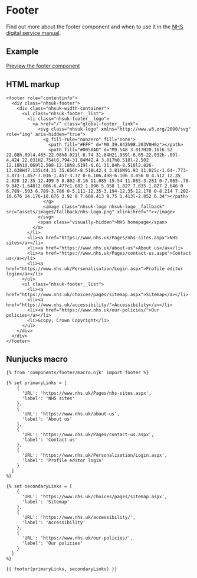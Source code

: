 # Footer

Find out more about the footer component and when to use it in the [NHS digital service manual](https://beta.nhs.uk/service-manual/).

## Example

[Preview the footer component]()

## HTML markup

    <footer role="contentinfo">
      <div class="nhsuk-footer">
        <div class="nhsuk-width-container">
          <ul class="nhsuk-footer__list">
            <li class="nhsuk-footer__logo">
              <a href="/" class="global-footer__link">
                <svg class="nhsuk-logo" xmlns="http://www.w3.org/2000/svg" role="img" aria-hidden="true">
                  <g fill-rule="nonzero" fill="none">
                    <path fill="#FFF" d="M0 39.842h98.203V0H0z"></path>
                    <path fill="#0058AD" d="M9.548 3.817H20.16l6.52 22.08h.09l4.465-22.08h8.021l-6.74 31.84H21.939l-6.65-22.032h-.09l-4.424 22.031H2.754l6.794-31.84M42.4 3.817h8.518l-2.502 12.18h10.069l2.508-12.18h8.519l-6.61 31.84h-8.518l2.826-13.638H47.135L44.31 35.656h-8.518L42.4 3.816M91.93 11.025c-1.64-.773-3.873-1.457-7.016-1.457-3.37 0-6.106.498-6.106 3.056 0 4.512 12.35 2.828 12.35 12.499 0 8.802-8.16 11.085-15.54 11.085-3.281 0-7.065-.78-9.842-1.648l2.006-6.477c1.682 1.096 5.058 1.827 7.835 1.827 2.646 0 6.789-.503 6.789-3.786 0-5.111-12.35-3.194-12.35-12.176 0-8.214 7.202-10.676 14.176-10.676 3.92 0 7.608.413 9.75 1.413l-2.052 6.34"></path>
                  </g>
                  <image class="nhsuk-logo nhsuk-logo__fallback" src="assets/images/fallback/nhs-logo.png" xlink:href=""></image>
                </svg>
                <span class="visually-hidden">NHS homepage</span>
              </a>
            </li>
            <li><a href="https://www.nhs.uk/Pages/nhs-sites.aspx">NHS sites</a></li>
            <li><a href="https://www.nhs.uk/about-us">About us</a></li>
            <li><a href="https://www.nhs.uk/Pages/contact-us.aspx">Contact us</a></li>
            <li><a href="https://www.nhs.uk/Personalisation/Login.aspx">Profile editor login</a></li>
          </ul>
          <ul class="nhsuk-footer__list">
            <li><a href="https://www.nhs.uk/choices/pages/sitemap.aspx">Sitemap</a></li>
            <li><a href="https://www.nhs.uk/accessibility/">Accessibility</a></li>
            <li><a href="https://www.nhs.uk/our-policies/">Our policies</a></li>
            <li>&copy; Crown Copyright</li>
          </ul>
        </div>
      </div>
    </footer>

## Nunjucks macro

    {% from 'components/footer/macro.njk' import footer %}

    {% set primaryLinks = [
        {
          'URL': 'https://www.nhs.uk/Pages/nhs-sites.aspx',
          'label': 'NHS sites'
        },
        {
          'URL': 'https://www.nhs.uk/about-us',
          'label': 'About us'        
        },
        {
          'URL': 'https://www.nhs.uk/Pages/contact-us.aspx',
          'label': 'Contact us'    
        },
        {
          'URL': 'https://www.nhs.uk/Personalisation/Login.aspx',
          'label': 'Profile editor login'    
        }
      ]
    %}

    {% set secondaryLinks = [
        {
          'URL': 'https://www.nhs.uk/choices/pages/sitemap.aspx',
          'label': 'Sitemap'
        },
        {
          'URL': 'https://www.nhs.uk/accessibility/',
          'label': 'Accessibility'
        },
        {
          'URL': 'https://www.nhs.uk/our-policies/',
          'label': 'Our policies'
        }
      ]
    %}

    {{ footer(primaryLinks, secondaryLinks) }}
